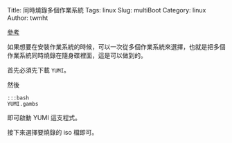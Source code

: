 Title: 同時燒錄多個作業系統
Tags: linux
Slug: multiBoot
Category: linux
Author: twmht


[參考](http://www.pendrivelinux.com/yumi-multiboot-usb-creator/)

如果想要在安裝作業系統的時候，可以一次從多個作業系統來選擇，也就是把多個作業系統同時燒錄在隨身碟裡面，這是可以做到的。

首先必須先下載 <code>YUMI</code>。

然後

    :::bash
    YUMI.gambs

即可啟動 YUMI 這支程式。

接下來選擇要燒錄的 iso 檔即可。

